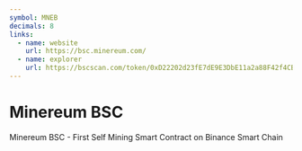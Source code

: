 ```yaml
---
symbol: MNEB
decimals: 8
links:
  - name: website
    url: https://bsc.minereum.com/
  - name: explorer
    url: https://bscscan.com/token/0xD22202d23fE7dE9E3DbE11a2a88F42f4CB9507cf
---
```


# Minereum BSC

Minereum BSC - First Self Mining Smart Contract on Binance Smart Chain
